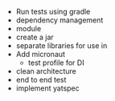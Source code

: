 - Run tests using gradle
- dependency management
- module
- create a jar
- separate libraries for use in 
- Add micronaut
    - test profile for DI
- clean architecture
- end to end test
- implement yatspec